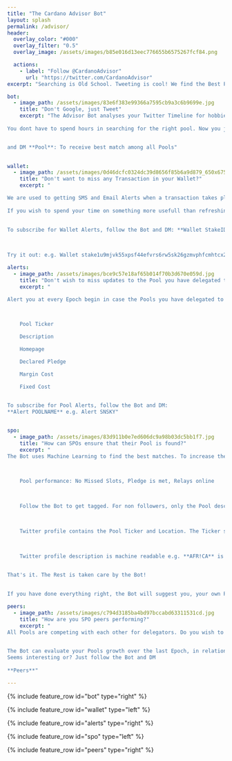 ```yaml
---
title: "The Cardano Advisor Bot"
layout: splash
permalink: /advisor/
header:
  overlay_color: "#000"
  overlay_filter: "0.5"
  overlay_image: /assets/images/b85e016d13eec776655b6575267fcf84.png

  actions:
    - label: "Follow @CardanoAdvisor"
      url: "https://twitter.com/CardanoAdvisor"
excerpt: "Searching is Old School. Tweeting is cool! We find the Best Pools that match you interests automatically"

bot:
  - image_path: /assets/images/83e6f383e99366a7595cb9a3c6b9699e.jpg
    title: "Don't Google, just Tweet"
    excerpt: "The Advisor Bot analyses your Twitter Timeline for hobbies, interests, location etc. and matches it to the Timeline of all Pools. The results are then sorted by Pool performance based on Stake size, Pledge, Margin and other KPIs to finally present you the Top 5 Pools that qualify for your further attention. 
 
You dont have to spend hours in searching for the right pool. Now you just need to follow the Bot 


and DM **Pool**: To receive best match among all Pools"

 
wallet:
  - image_path: /assets/images/0d46dcfc0324dc39d8656f85b6a9d879_650x675.png
    title: "Don't want to miss any Transaction in your Wallet?"
    excerpt: "

We are used to getting SMS and Email Alerts when a transaction takes place in our Bank Account or Credit Card. But no one Alerts us when a transaction takes place in our Wallet - like on a NFT airdrop or when you receive a expected payment.
 
If you wish to spend your time on something more usefull than refreshing your wallet balance then subscribe to @CardanoAdvisor

 
To subscribe for Wallet Alerts, follow the Bot and DM: **Wallet StakeID** . Whenever there is a transaction, the Bot will send you a DM mentioning the new Wallet Balance.

 
 
Try it out: e.g. Wallet stake1u9mjvk55xpsf44efvrs6rw5sk26gzmvphfcmhtcx2g0av7gqftnmq"

alerts:
  - image_path: /assets/images/bce9c57e18af65b014f70b3d670e059d.jpg
    title: "Don't wish to miss updates to the Pool you have delegated to e.g. increase in Margin and Costs?"
    excerpt: "

Alert you at every Epoch begin in case the Pools you have delegated to change their Data. At the moment the following Data is being monitored:

 

    Pool Ticker

    Description

    Homepage

    Declared Pledge

    Margin Cost

    Fixed Cost

 
To subscribe for Pool Alerts, follow the Bot and DM: 
**Alert POOLNAME** e.g. Alert SNSKY" 


spo:
  - image_path: /assets/images/83d911b0e7ed606dc9a98b03dc5bb1f7.jpg
    title: "How can SPOs ensure that their Pool is found?"
    excerpt: "
The Bot uses Machine Learning to find the best matches. To increase the chance that your Pool is found, please consider the following:

 

    Pool performance: No Missed Slots, Pledge is met, Relays online

 

    Follow the Bot to get tagged. For non followers, only the Pool description Metadata is analyzed but not the Timeline

 

    Twitter profile contains the Pool Ticker and Location. The Ticker should ideally be a separate word e.g. **SNSKY Pool** and not **SNSKYPool**

 

    Twitter profile description is machine readable e.g. **AFR!CA** is not recognised **Africa**

 
That's it. The Rest is taken care by the Bot!

 
If you have done everything right, the Bot will suggest you, your own Pool as one of the best matches. Test it out!"

peers:
  - image_path: /assets/images/c794d3185ba4bd97bccabd63311531cd.jpg
    title: "How are you SPO peers performing?"
    excerpt: "
All Pools are competing with each other for delegators. Do you wish to know, how your growth is in comparision to your immediate peer Pools?

 
The Bot can evaluate your Pools growth over the last Epoch, in relation to other Pools close to you with similar Stake.
Seems interesting or? Just follow the Bot and DM
 
**Peers**"

---
```


{% include feature_row id="bot" type="right" %}

{% include feature_row id="wallet" type="left" %}

{% include feature_row id="alerts" type="right" %}

{% include feature_row id="spo" type="left" %}

{% include feature_row id="peers" type="right" %}
